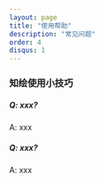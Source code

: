 ```yaml
---
layout: page
title: "使用帮助"
description: "常见问题"
order: 4
disqus: 1
---
```


### 知绘使用小技巧

##### Q: xxx?

A: xxx

##### Q: xxx?

A: xxx
